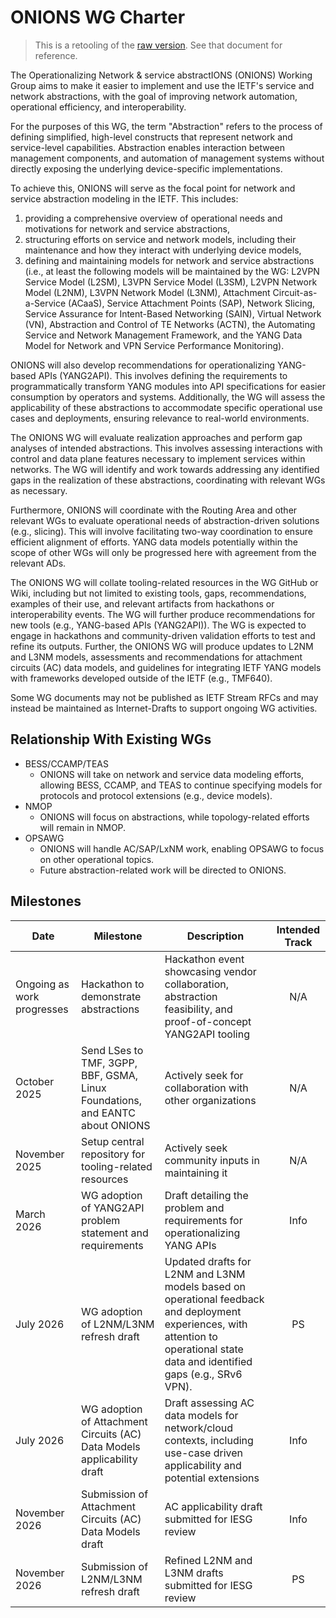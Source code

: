 # ONIONS WG Charter

> This is a retooling of the [raw version](onions-raw.md).  See that document for reference.

The Operationalizing Network & service abstractIONS (ONIONS) Working Group aims to make it easier to implement and use the IETF's service and network abstractions, with the goal of improving network automation, operational efficiency, and interoperability.

For the purposes of this WG, the term "Abstraction" refers to the process of defining simplified, high-level constructs that represent network and service-level capabilities. Abstraction enables interaction between management components, and automation of management systems without directly exposing the underlying device-specific implementations.

To achieve this, ONIONS will serve as the focal point for network and service abstraction modeling in the IETF. This includes:

1. providing a comprehensive overview of operational needs and motivations for network and service abstractions,
1. structuring efforts on service and network models, including their maintenance and how they interact with underlying device models,
1. defining and maintaining models for network and service abstractions (i.e., at least the following models will be maintained by the WG: L2VPN Service Model (L2SM), L3VPN Service Model (L3SM), L2VPN Network Model (L2NM), L3VPN Network Model (L3NM), Attachment Circuit-as-a-Service (ACaaS), Service Attachment Points (SAP), Network Slicing, Service Assurance for Intent-Based Networking (SAIN), Virtual Network (VN), Abstraction and Control of TE Networks (ACTN), the Automating Service and Network Management Framework, and the YANG Data Model for Network and VPN Service Performance Monitoring).

ONIONS will also develop recommendations for operationalizing YANG-based APIs (YANG2API). This involves defining the requirements to programmatically transform YANG modules into API specifications for easier consumption by operators and systems. Additionally, the WG will assess the applicability of these abstractions to accommodate specific operational use cases and deployments, ensuring relevance to real-world environments.

The ONIONS WG will evaluate realization approaches and perform gap analyses of intended abstractions. This involves assessing interactions with control and data plane features necessary to implement services within networks. The WG will identify and work towards addressing any identified gaps in the realization of these abstractions, coordinating with relevant WGs as necessary.

Furthermore, ONIONS will coordinate with the Routing Area and other relevant WGs to evaluate operational needs of abstraction-driven solutions (e.g., slicing). This will involve facilitating two-way coordination to ensure efficient alignment of efforts. YANG data models potentially within the scope of other WGs will only be progressed here with agreement from the relevant ADs.

The ONIONS WG will collate tooling-related resources in the WG GitHub or Wiki, including but not limited to existing tools, gaps, recommendations, examples of their use, and relevant artifacts from hackathons or interoperability events. The WG will further produce recommendations for new tools (e.g., YANG-based APIs (YANG2API)).  The WG is expected to engage in hackathons and community-driven validation efforts to test and refine its outputs. Further, the ONIONS WG will produce updates to L2NM and L3NM models, assessments and recommendations for attachment circuits (AC) data models, and guidelines for integrating IETF YANG models with frameworks developed outside of the IETF (e.g., TMF640).

Some WG documents may not be published as IETF Stream RFCs and may instead be maintained as Internet-Drafts to support ongoing WG activities.

## Relationship With Existing WGs

* BESS/CCAMP/TEAS
  * ONIONS will take on network and service data modeling efforts, allowing BESS, CCAMP, and TEAS to continue specifying models for protocols and protocol extensions (e.g., device models).
* NMOP
  * ONIONS will focus on abstractions, while topology-related efforts will remain in NMOP.
* OPSAWG
  * ONIONS will handle AC/SAP/LxNM work, enabling OPSAWG to focus on other operational topics.
  * Future abstraction-related work will be directed to ONIONS.

## Milestones

| Date                      | Milestone | Description | Intended Track |
|---------------------------|-----------| -------------|:--------------:|
| Ongoing as work progresses |Hackathon to demonstrate abstractions |Hackathon event showcasing vendor collaboration, abstraction feasibility, and proof-of-concept YANG2API tooling| N/A|
| October 2025              | Send LSes to TMF, 3GPP, BBF, GSMA, Linux Foundations, and EANTC about ONIONS | Actively seek for collaboration with other organizations|N/A|
| November 2025              | Setup central repository for tooling-related resources | Actively seek community inputs in maintaining it|N/A|
| March 2026                | WG adoption of YANG2API problem statement and requirements | Draft detailing the problem and requirements for operationalizing YANG APIs| Info|
| July 2026                |WG adoption of L2NM/L3NM refresh draft |Updated drafts for L2NM and L3NM models based on operational feedback and deployment experiences, with attention to operational state data and identified gaps (e.g., SRv6 VPN).| PS|
| July 2026                |WG adoption of Attachment Circuits (AC) Data Models applicability draft |Draft assessing AC data models for network/cloud contexts, including use-case driven applicability and potential extensions| Info |
| November 2026            |Submission of Attachment Circuits (AC) Data Models draft|AC applicability draft submitted for IESG review| Info |
| November 2026            |Submission of L2NM/L3NM refresh draft|Refined L2NM and L3NM drafts submitted for IESG review| PS|
